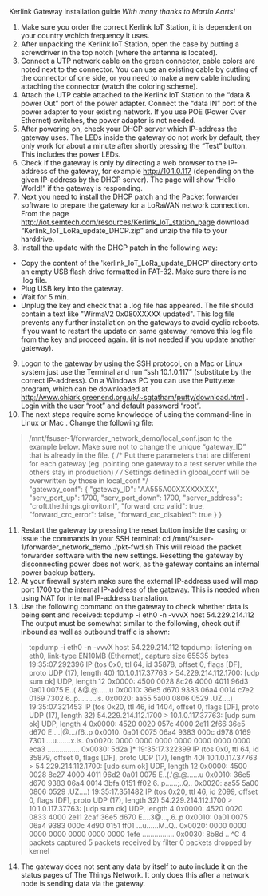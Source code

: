 
Kerlink Gateway installation guide
_With many thanks to Martin Aarts!_

1. Make sure you order the correct Kerlink IoT Station, it is dependent on your country wchich frequency it uses.
2. After unpacking the Kerlink IoT Station, open the case by putting a screwdriver in the top notch (where the antenna is located).
3. Connect a UTP network cable on the green connector, cable colors are noted next to the connector. You can use an existing cable by cutting of the connector of one side, or you need to make a new cable including attaching the connector (watch the coloring scheme).
4. Attach the UTP cable attached to the Kerlink IoT Station to the “data & power Out” port of the power adapter. Connect the “data IN” port of the power adapter to your existing network. If you use POE (Power Over Ethernet) switches, the power adapter is not needed.
5. After powering on, check your DHCP server which IP-address the gateway uses. The LEDs inside the gateway do not work by default, they only work for about a minute after shortly pressing the “Test” button. This includes the power LEDs.
6. Check if the gateway is only by directing a web browser to the IP-address of the gateway, for example http://10.1.0.117 (depending on the given IP-address by the DHCP server). The page will show “Hello World!” if the gateway is responding.
7. Next you need to install the DHCP patch and the Packet forwarder software to prepare the gateway for a LoRaWAN network connection. From the page http://iot.semtech.com/resources/Kerlink_IoT_station_page download “Kerlink_IoT_LoRa_update_DHCP.zip” and unzip the file to your harddrive.
8. Install the update with the DHCP patch in the following way: 
- Copy the content of the 'kerlink_IoT_LoRa_update_DHCP' directory onto an empty USB flash drive formatted in FAT-32. Make sure there is no .log file.
- Plug USB key into the gateway.
- Wait for 5 min.
- Unplug the key and check that a .log file has appeared. The file should contain a text like "WirmaV2 0x080XXXXX updated". This log file prevents any further installation on the gateways to avoid cyclic reboots. If you want to restart the update on same gateway, remove this log file from the key and proceed again. (it is not needed if you update another gateway).
9. Logon to the gateway by using the SSH protocol, on a Mac or Linux system just use the Terminal and run “ssh 10.1.0.117” (substitute by the correct IP-address).  On a Windows PC you can use the Putty.exe program, which can be downloaded at http://www.chiark.greenend.org.uk/~sgtatham/putty/download.html . Login with the user “root” and default password “root”.
10. The next steps require some knowledge of using the command-line in Linux or Mac . Change the following file:
>/mnt/fsuser-1/forwarder_network_demo/local_conf.json
to the example below. Make sure not to change the unique “gateway_ID” that is already in the file.
{
/* Put there parameters that are different for each gateway (eg. pointing one gateway to a test server while the others stay in production) */
/* Settings defined in global_conf will be overwritten by those in local_conf */	
"gateway_conf": {
	"gateway_ID": "AA555A00XXXXXXXX",
	"serv_port_up": 1700,
	"serv_port_down": 1700,
	"server_address": "croft.thethings.girovito.nl",
	"forward_crc_valid": true,
	"forward_crc_error": false,
	"forward_crc_disabled": true
	}
}
11. Restart the gateway by pressing the reset button inside the casing or issue the commands in your SSH terminal:
cd /mnt/fsuser-1/forwarder_network_demo
./pkt-fwd.sh
This will reload the packet forwarder software with the new settings. Resetting the gateway by disconnecting power does not work, as the gateway contains an internal power backup battery.
12. At your firewall system make sure the external IP-address used will map port 1700 to the internal IP-address of the gateway. This is needed when using NAT for internal IP-address translation. 
13. Use the following command on the gateway to check whether data is being sent and received:
tcpdump -i eth0 -n -vvvX host 54.229.214.112
The output must be somewhat similar to the following, check out if inbound as well as outbound traffic is shown:
>tcpdump -i eth0 -n -vvvX host 54.229.214.112
tcpdump: listening on eth0, link-type EN10MB (Ethernet), capture size 65535 bytes
19:35:07.292396 IP (tos 0x0, ttl 64, id 35878, offset 0, flags [DF], proto UDP (17), length 40)
    10.1.0.117.37763 > 54.229.214.112.1700: [udp sum ok] UDP, length 12
	0x0000:  4500 0028 8c26 4000 4011 96d3 0a01 0075  E..(.&@.@......u
	0x0010:  36e5 d670 9383 06a4 0014 c7e2 0169 7302  6..p.........is.
	0x0020:  aa55 5a00 0806 0529                      .UZ....)
19:35:07.321453 IP (tos 0x20, ttl 46, id 1404, offset 0, flags [DF], proto UDP (17), length 32)
    54.229.214.112.1700 > 10.1.0.117.37763: [udp sum ok] UDP, length 4
	0x0000:  4520 0020 057c 4000 2e11 2f66 36e5 d670  E....|@.../f6..p
	0x0010:  0a01 0075 06a4 9383 000c d978 0169 7301  ...u.......x.is.
	0x0020:  0000 0000 0000 0000 0000 0000 0000 eca3  ................
	0x0030:  5d2a                                     ]*
19:35:17.322399 IP (tos 0x0, ttl 64, id 35879, offset 0, flags [DF], proto UDP (17), length 40)
    10.1.0.117.37763 > 54.229.214.112.1700: [udp sum ok] UDP, length 12
	0x0000:  4500 0028 8c27 4000 4011 96d2 0a01 0075  E..(.'@.@......u
	0x0010:  36e5 d670 9383 06a4 0014 3bfa 0151 ff02  6..p......;..Q..
	0x0020:  aa55 5a00 0806 0529                      .UZ....)
19:35:17.351482 IP (tos 0x20, ttl 46, id 2099, offset 0, flags [DF], proto UDP (17), length 32)
    54.229.214.112.1700 > 10.1.0.117.37763: [udp sum ok] UDP, length 4
	0x0000:  4520 0020 0833 4000 2e11 2caf 36e5 d670  E....3@...,.6..p
	0x0010:  0a01 0075 06a4 9383 000c 4d90 0151 ff01  ...u......M..Q..
	0x0020:  0000 0000 0000 0000 0000 0000 0000 1efe  ................
	0x0030:  8b8d                                     ..
^C
4 packets captured
5 packets received by filter
0 packets dropped by kernel

14. The gateway does not sent any data by itself to auto include it on the status pages of The Things Network. It only does this after a network node is sending data via the gateway.
